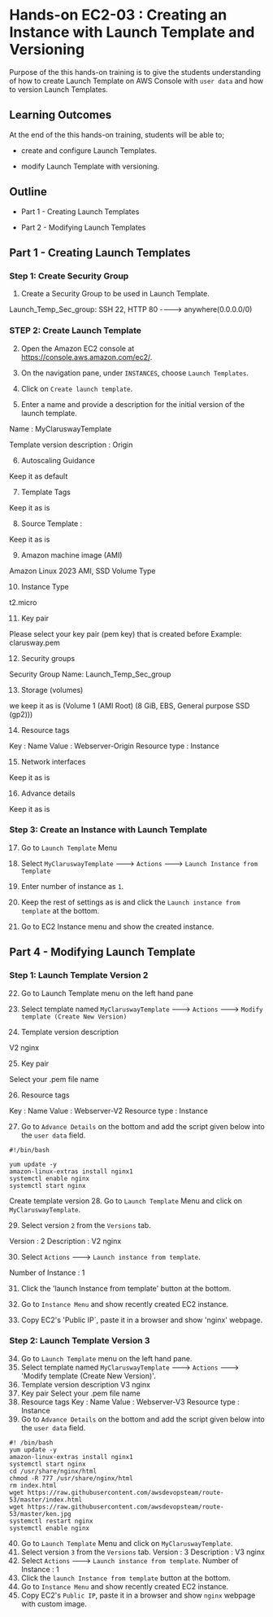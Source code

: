 # Hands-on EC2-03 : Creating an Instance with Launch Template and Versioning

Purpose of the this hands-on training is to give the students understanding of how to create Launch Template on AWS Console with `user data` and how to version Launch Templates.

## Learning Outcomes

At the end of the this hands-on training, students will be able to;

- create and configure Launch Templates.

- modify Launch Template with versioning.

## Outline

- Part 1 - Creating Launch Templates

- Part 2 - Modifying Launch Templates

## Part 1 - Creating Launch Templates

### Step 1: Create Security Group

1. Create a Security Group to be used in Launch Template.


Launch_Temp_Sec_group: SSH 22, HTTP 80 ----> anywhere(0.0.0.0/0)


### STEP 2: Create Launch Template

2. Open the Amazon EC2 console at https://console.aws.amazon.com/ec2/.

3. On the navigation pane, under `INSTANCES`, choose `Launch Templates`.

4. Click on `Create launch template`.

5. Enter a name and provide a description for the initial version of the launch template.


Name                         : MyClaruswayTemplate

Template version description : Origin


6. Autoscaling Guidance


Keep it as default


7. Template Tags


Keep it as is


8. Source Template :


Keep it as is


9. Amazon machine image (AMI)


Amazon Linux 2023 AMI, SSD Volume Type

10. Instance Type


t2.micro


11. Key pair


Please select your key pair (pem key) that is created before
Example: clarusway.pem


12. Security groups


Security Group Name: Launch_Temp_Sec_group


13. Storage (volumes)


we keep it as is  (Volume 1 (AMI Root) (8 GiB, EBS, General purpose SSD (gp2)))


14. Resource tags


Key             : Name
Value           : Webserver-Origin
Resource type   : Instance


15. Network interfaces


Keep it as is


16. Advance details


Keep it as is


### Step 3: Create an Instance with Launch Template

17. Go to `Launch Template` Menu

18. Select `MyClaruswayTemplate` ---> `Actions` ---> `Launch Instance from Template`

19. Enter number of instance as `1`.

20. Keep the rest of settings as is and click the `Launch instance from template` at the bottom.

21. Go to EC2 Instance menu and show the created instance.

## Part 4 - Modifying Launch Template

### Step 1: Launch Template Version 2

22. Go to Launch Template menu on the left hand pane

23. Select template named `MyClaruswayTemplate` ---> `Actions` ---> `Modify template (Create New Version)`

24. Template version description


V2 nginx


25. Key pair


Select your .pem file name


26. Resource tags


Key             : Name
Value           : Webserver-V2
Resource type   : Instance


27. Go to `Advance Details` on the bottom and add the script given below into the `user data` field.

```
#!/bin/bash

yum update -y
amazon-linux-extras install nginx1
systemctl enable nginx
systemctl start nginx
```
Create template version
28. Go to `Launch Template` Menu and click on `MyClaruswayTemplate`.

29. Select version `2` from the `Versions` tab.


Version         : 2
Description     : V2 nginx


30. Select `Actions` ---> `Launch instance from template`.


Number of Instance : 1


31. Click the 'launch Instance from template' button at the bottom.

32. Go to `Instance Menu` and show recently created EC2 instance.

33. Copy EC2's 'Public IP`, paste it in a browser and show 'nginx' webpage.
### Step 2: Launch Template Version 3
34. Go to `Launch Template` menu on the left hand pane.
35. Select template named `MyClaruswayTemplate` ---> `Actions` ---> 'Modify template (Create New Version)'.
36.  Template version description
V3 nginx
37. Key pair
Select your .pem file name
38. Resource tags
Key             : Name
Value           : Webserver-V3
Resource type   : Instance
39. Go to `Advance Details` on the bottom and add the script given below into the `user data` field.
```
#! /bin/bash
yum update -y
amazon-linux-extras install nginx1
systemctl start nginx
cd /usr/share/nginx/html
chmod -R 777 /usr/share/nginx/html
rm index.html
wget https://raw.githubusercontent.com/awsdevopsteam/route-53/master/index.html
wget https://raw.githubusercontent.com/awsdevopsteam/route-53/master/ken.jpg
systemctl restart nginx
systemctl enable nginx
```

40. Go to `Launch Template` Menu and click on `MyClaruswayTemplate`.
41. Select version `3` from the `Versions` tab.
Version         : 3
Description     : V3 nginx
42. Select `Actions` ---> `Launch instance from template`.
Number of Instance : 1
43. Click the `launch Instance from template` button at the bottom.
44. Go to `Instance Menu` and show recently created EC2 instance.
45. Copy EC2's `Public IP`, paste it in a browser and show `nginx` webpage with custom image.
